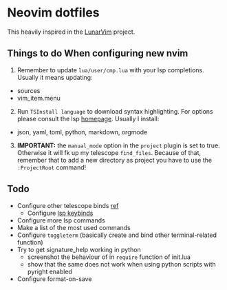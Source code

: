 # Neovim dotfiles

This heavily inspired in the [LunarVim](https://github.com/LunarVim/Neovim-from-scratch) project.


## Things to do When configuring new nvim

1. Remember to update `lua/user/cmp.lua` with your lsp completions. Usually it means updating:
  - sources 
  - vim_item.menu

2. Run `TSInstall language` to download syntax highlighting. For options please consult the lsp [homepage](https://github.com/nvim-treesitter/nvim-treesitter). Usually I install:

- json, yaml, toml, python, markdown, orgmode 

3. **IMPORTANT:** the `manual_mode` option in the `project` plugin is set to true. Otherwise it will fk up my telescope `find_files`. Because of that, remember that to add a new directory as project you have to use the `:ProjectRoot` command!

## Todo

- Configure other telescope binds [ref](https://youtu.be/OhnLevLpGB4?t=407)
  - Configure  [lsp keybinds](https://github.com/nvim-telescope/telescope.nvim#neovim-lsp-pickers)
- Configure more lsp commands
- Make a list of the most used commands
- Configure `toggleterm` (basically create and bind other terminal-related function)
- Try to get signature_help working in python
  - screenshot the behaviour of <C-k> in `require` function of init.lua 
  - show that the same does not work when using python scripts with pyright enabled
- Configure format-on-save 

